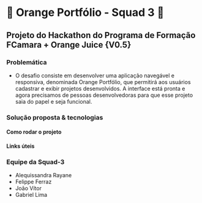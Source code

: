 # 🍊 Orange Portfólio - Squad 3 🍊

## Projeto do Hackathon do Programa de Formação FCamara + Orange Juice {V0.5}

### Problemática
- O desafio consiste em desenvolver uma aplicação navegável e responsiva, denominada Orange Portfólio, que permitirá aos usuários cadastrar e exibir projetos desenvolvidos. A interface está pronta e agora precisamos de pessoas desenvolvedoras para que esse projeto saia do papel e seja funcional.

### Solução proposta & tecnologias

#### Como rodar o projeto

#### Links úteis

### Equipe da Squad-3
- Alequissandra Rayane
- Felippe Ferraz
- João Vítor
- Gabriel Lima
